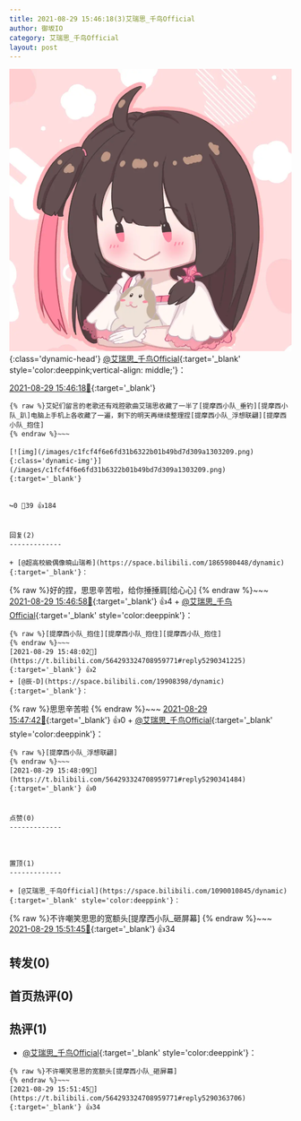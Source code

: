 ```yaml
---
title: 2021-08-29 15:46:18(3)艾瑞思_千鸟Official
author: 御坂IO
category: 艾瑞思_千鸟Official
layout: post
---
```


![img](/images/7e08840c56f251de28bdf766b647bd5fe9a5d50a.jpg){:class='dynamic-head'}
[@艾瑞思_千鸟Official](https://space.bilibili.com/1090010845/dynamic){:target='_blank' style='color:deeppink;vertical-align: middle;'}：

[2021-08-29 15:46:18🔗](https://t.bilibili.com/564293324708959771){:target='_blank'}

~~~
{% raw %}艾妃们留言的老歌还有戏腔歌曲艾瑞思收藏了一半了[提摩西小队_垂钓][提摩西小队_趴]电脑上手机上各收藏了一遍，剩下的明天再继续整理捏[提摩西小队_浮想联翩][提摩西小队_抱住]
{% endraw %}~~~

[![img](/images/c1fcf4f6e6fd31b6322b01b49bd7d309a1303209.png){:class='dynamic-img'}](/images/c1fcf4f6e6fd31b6322b01b49bd7d309a1303209.png){:target='_blank'}


↪️0 💬39 👍184


回复(2)
-------------

+ [@超高校級偶像曉山瑞希](https://space.bilibili.com/1865980448/dynamic){:target='_blank'}：
~~~
{% raw %}好的捏，思思辛苦啦，给你捶捶肩[给心心]
{% endraw %}~~~
[2021-08-29 15:46:58🔗](https://t.bilibili.com/564293324708959771#reply5290328787){:target='_blank'} 👍4
    + [@艾瑞思_千鸟Official](https://space.bilibili.com/1090010845/dynamic){:target='_blank' style='color:deeppink'}：
~~~
{% raw %}[提摩西小队_抱住][提摩西小队_抱住][提摩西小队_抱住]
{% endraw %}~~~
[2021-08-29 15:48:02🔗](https://t.bilibili.com/564293324708959771#reply5290341225){:target='_blank'} 👍2
+ [@辰-D](https://space.bilibili.com/19908398/dynamic){:target='_blank'}：
~~~
{% raw %}思思辛苦啦
{% endraw %}~~~
[2021-08-29 15:47:42🔗](https://t.bilibili.com/564293324708959771#reply5290334242){:target='_blank'} 👍0
    + [@艾瑞思_千鸟Official](https://space.bilibili.com/1090010845/dynamic){:target='_blank' style='color:deeppink'}：
~~~
{% raw %}[提摩西小队_浮想联翩]
{% endraw %}~~~
[2021-08-29 15:48:09🔗](https://t.bilibili.com/564293324708959771#reply5290341484){:target='_blank'} 👍0


点赞(0)
-------------



置顶(1)
-------------

+ [@艾瑞思_千鸟Official](https://space.bilibili.com/1090010845/dynamic){:target='_blank' style='color:deeppink'}：
~~~
{% raw %}不许嘲笑思思的宽额头[提摩西小队_砸屏幕]
{% endraw %}~~~
[2021-08-29 15:51:45🔗](https://t.bilibili.com/564293324708959771#reply5290363706){:target='_blank'} 👍34


转发(0)
-------------



首页热评(0)
-------------



热评(1)
-------------

+ [@艾瑞思_千鸟Official](https://space.bilibili.com/1090010845/dynamic){:target='_blank' style='color:deeppink'}：
~~~
{% raw %}不许嘲笑思思的宽额头[提摩西小队_砸屏幕]
{% endraw %}~~~
[2021-08-29 15:51:45🔗](https://t.bilibili.com/564293324708959771#reply5290363706){:target='_blank'} 👍34


